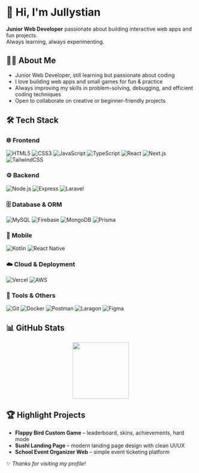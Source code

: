 # 👋 Hi, I'm Jullystian  

**Junior Web Developer** passionate about building interactive web apps and fun projects.  
Always learning, always experimenting.  



## 👨‍💻 About Me  
- Junior Web Developer, still learning but passionate about coding  
- I love building web apps and small games for fun & practice  
- Always improving my skills in problem-solving, debugging, and efficient coding techniques
- Open to collaborate on creative or beginner-friendly projects 

## 🛠️ Tech Stack  

### 🌐 Frontend  
![HTML5](https://img.shields.io/badge/HTML5-E34F26.svg?style=for-the-badge&logo=html5&logoColor=white)
![CSS3](https://img.shields.io/badge/CSS3-1572B6.svg?style=for-the-badge&logo=css3&logoColor=white)
![JavaScript](https://img.shields.io/badge/JavaScript-F7DF1E.svg?style=for-the-badge&logo=javascript&logoColor=black)
![TypeScript](https://img.shields.io/badge/TypeScript-3178C6.svg?style=for-the-badge&logo=typescript&logoColor=white)
![React](https://img.shields.io/badge/React-61DAFB.svg?style=for-the-badge&logo=react&logoColor=black)
![Next.js](https://img.shields.io/badge/Next.js-000000.svg?style=for-the-badge&logo=nextdotjs&logoColor=white)
![TailwindCSS](https://img.shields.io/badge/Tailwind_CSS-38B2AC.svg?style=for-the-badge&logo=tailwind-css&logoColor=white)

### ⚙️ Backend  
![Node.js](https://img.shields.io/badge/Node.js-339933.svg?style=for-the-badge&logo=node.js&logoColor=white)
![Express](https://img.shields.io/badge/Express-000000.svg?style=for-the-badge&logo=express&logoColor=white)
![Laravel](https://img.shields.io/badge/Laravel-FF2D20.svg?style=for-the-badge&logo=laravel&logoColor=white)

### 🗄️ Database & ORM  
![MySQL](https://img.shields.io/badge/MySQL-4479A1.svg?style=for-the-badge&logo=mysql&logoColor=white)
![Firebase](https://img.shields.io/badge/Firebase-FFCA28.svg?style=for-the-badge&logo=firebase&logoColor=black)
![MongoDB](https://img.shields.io/badge/MongoDB-47A248.svg?style=for-the-badge&logo=mongodb&logoColor=white)
![Prisma](https://img.shields.io/badge/Prisma-2D3748.svg?style=for-the-badge&logo=prisma&logoColor=white)

### 📱 Mobile  
![Kotlin](https://img.shields.io/badge/Kotlin-7F52FF.svg?style=for-the-badge&logo=kotlin&logoColor=white)
![React Native](https://img.shields.io/badge/React_Native-61DAFB.svg?style=for-the-badge&logo=react&logoColor=black)

### ☁️ Cloud & Deployment  
![Vercel](https://img.shields.io/badge/Vercel-000000.svg?style=for-the-badge&logo=vercel&logoColor=white)
![AWS](https://img.shields.io/badge/AWS-232F3E.svg?style=for-the-badge&logo=amazon-aws&logoColor=white)

### 🔧 Tools & Others  
![Git](https://img.shields.io/badge/Git-F05032.svg?style=for-the-badge&logo=git&logoColor=white)
![Docker](https://img.shields.io/badge/Docker-2496ED.svg?style=for-the-badge&logo=docker&logoColor=white)
![Postman](https://img.shields.io/badge/Postman-FF6C37.svg?style=for-the-badge&logo=postman&logoColor=white)
![Laragon](https://img.shields.io/badge/Laragon-0E83CD.svg?style=for-the-badge&logo=laragon&logoColor=white)
![Figma](https://img.shields.io/badge/Figma-F24E1E.svg?style=for-the-badge&logo=figma&logoColor=white)


## 📊 GitHub Stats  
<p align="center">
  <img src="https://github-readme-stats.vercel.app/api?username=Jullystian017&show_icons=true&theme=tokyonight&hide_border=true" height="150" />
</p>



## 🏆 Highlight Projects  
- **Flappy Bird Custom Game** – leaderboard, skins, achievements, hard mode  
- **Sushi Landing Page** – modern landing page design with clean UI/UX  
- **School Event Organizer Web** – simple event ticketing platform  





✨ *Thanks for visiting my profile!*
